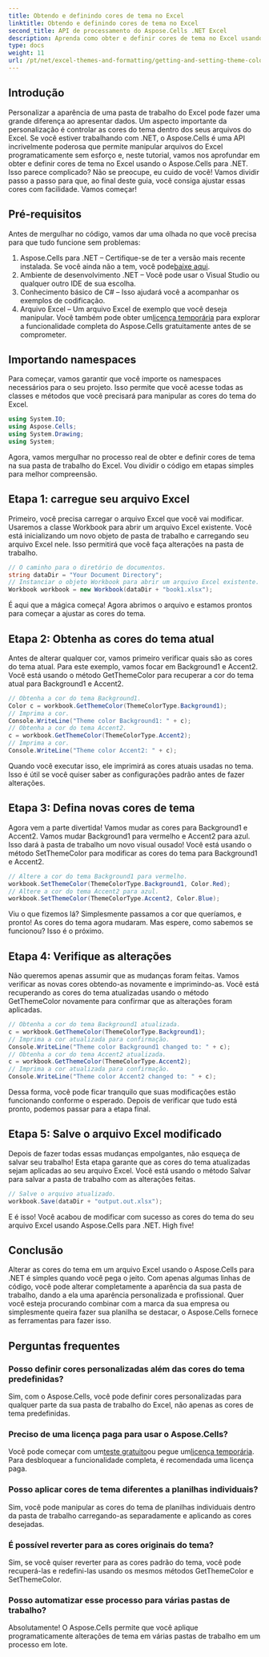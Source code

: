 ```yaml
---
title: Obtendo e definindo cores de tema no Excel
linktitle: Obtendo e definindo cores de tema no Excel
second_title: API de processamento do Aspose.Cells .NET Excel
description: Aprenda como obter e definir cores de tema no Excel usando Aspose.Cells para .NET com este tutorial fácil de seguir. Guia passo a passo completo e exemplos de código incluídos.
type: docs
weight: 11
url: /pt/net/excel-themes-and-formatting/getting-and-setting-theme-colors/
---
```

## Introdução
Personalizar a aparência de uma pasta de trabalho do Excel pode fazer uma grande diferença ao apresentar dados. Um aspecto importante da personalização é controlar as cores do tema dentro dos seus arquivos do Excel. Se você estiver trabalhando com .NET, o Aspose.Cells é uma API incrivelmente poderosa que permite manipular arquivos do Excel programaticamente sem esforço e, neste tutorial, vamos nos aprofundar em obter e definir cores de tema no Excel usando o Aspose.Cells para .NET.
Isso parece complicado? Não se preocupe, eu cuido de você! Vamos dividir passo a passo para que, ao final deste guia, você consiga ajustar essas cores com facilidade. Vamos começar!
## Pré-requisitos
Antes de mergulhar no código, vamos dar uma olhada no que você precisa para que tudo funcione sem problemas:
1. Aspose.Cells para .NET – Certifique-se de ter a versão mais recente instalada. Se você ainda não a tem, você pode[baixe aqui](https://releases.aspose.com/cells/net/).
2. Ambiente de desenvolvimento .NET – Você pode usar o Visual Studio ou qualquer outro IDE de sua escolha.
3. Conhecimento básico de C# – Isso ajudará você a acompanhar os exemplos de codificação.
4. Arquivo Excel – Um arquivo Excel de exemplo que você deseja manipular.
 Você também pode obter um[licença temporária](https://purchase.aspose.com/temporary-license/) para explorar a funcionalidade completa do Aspose.Cells gratuitamente antes de se comprometer.
## Importando namespaces
Para começar, vamos garantir que você importe os namespaces necessários para o seu projeto. Isso permite que você acesse todas as classes e métodos que você precisará para manipular as cores do tema do Excel.
```csharp
using System.IO;
using Aspose.Cells;
using System.Drawing;
using System;
```
Agora, vamos mergulhar no processo real de obter e definir cores de tema na sua pasta de trabalho do Excel. Vou dividir o código em etapas simples para melhor compreensão.
## Etapa 1: carregue seu arquivo Excel
Primeiro, você precisa carregar o arquivo Excel que você vai modificar. Usaremos a classe Workbook para abrir um arquivo Excel existente.
Você está inicializando um novo objeto de pasta de trabalho e carregando seu arquivo Excel nele. Isso permitirá que você faça alterações na pasta de trabalho.
```csharp
// O caminho para o diretório de documentos.
string dataDir = "Your Document Directory";
// Instanciar o objeto Workbook para abrir um arquivo Excel existente.
Workbook workbook = new Workbook(dataDir + "book1.xlsx");
```
É aqui que a mágica começa! Agora abrimos o arquivo e estamos prontos para começar a ajustar as cores do tema.
## Etapa 2: Obtenha as cores do tema atual
Antes de alterar qualquer cor, vamos primeiro verificar quais são as cores do tema atual. Para este exemplo, vamos focar em Background1 e Accent2.
Você está usando o método GetThemeColor para recuperar a cor do tema atual para Background1 e Accent2.
```csharp
// Obtenha a cor do tema Background1.
Color c = workbook.GetThemeColor(ThemeColorType.Background1);
// Imprima a cor.
Console.WriteLine("Theme color Background1: " + c);
// Obtenha a cor do tema Accent2.
c = workbook.GetThemeColor(ThemeColorType.Accent2);
// Imprima a cor.
Console.WriteLine("Theme color Accent2: " + c);
```
Quando você executar isso, ele imprimirá as cores atuais usadas no tema. Isso é útil se você quiser saber as configurações padrão antes de fazer alterações.
## Etapa 3: Defina novas cores de tema
Agora vem a parte divertida! Vamos mudar as cores para Background1 e Accent2. Vamos mudar Background1 para vermelho e Accent2 para azul. Isso dará à pasta de trabalho um novo visual ousado!
Você está usando o método SetThemeColor para modificar as cores do tema para Background1 e Accent2.
```csharp
// Altere a cor do tema Background1 para vermelho.
workbook.SetThemeColor(ThemeColorType.Background1, Color.Red);
// Altere a cor do tema Accent2 para azul.
workbook.SetThemeColor(ThemeColorType.Accent2, Color.Blue);
```
Viu o que fizemos lá? Simplesmente passamos a cor que queríamos, e pronto! As cores do tema agora mudaram. Mas espere, como sabemos se funcionou? Isso é o próximo.
## Etapa 4: Verifique as alterações
Não queremos apenas assumir que as mudanças foram feitas. Vamos verificar as novas cores obtendo-as novamente e imprimindo-as.
Você está recuperando as cores do tema atualizadas usando o método GetThemeColor novamente para confirmar que as alterações foram aplicadas.
```csharp
// Obtenha a cor do tema Background1 atualizada.
c = workbook.GetThemeColor(ThemeColorType.Background1);
// Imprima a cor atualizada para confirmação.
Console.WriteLine("Theme color Background1 changed to: " + c);
// Obtenha a cor do tema Accent2 atualizada.
c = workbook.GetThemeColor(ThemeColorType.Accent2);
// Imprima a cor atualizada para confirmação.
Console.WriteLine("Theme color Accent2 changed to: " + c);
```
Dessa forma, você pode ficar tranquilo que suas modificações estão funcionando conforme o esperado. Depois de verificar que tudo está pronto, podemos passar para a etapa final.
## Etapa 5: Salve o arquivo Excel modificado
Depois de fazer todas essas mudanças empolgantes, não esqueça de salvar seu trabalho! Esta etapa garante que as cores do tema atualizadas sejam aplicadas ao seu arquivo Excel.
Você está usando o método Salvar para salvar a pasta de trabalho com as alterações feitas.
```csharp
// Salve o arquivo atualizado.
workbook.Save(dataDir + "output.out.xlsx");
```
E é isso! Você acabou de modificar com sucesso as cores do tema do seu arquivo Excel usando Aspose.Cells para .NET. High five!
## Conclusão
Alterar as cores do tema em um arquivo Excel usando o Aspose.Cells para .NET é simples quando você pega o jeito. Com apenas algumas linhas de código, você pode alterar completamente a aparência da sua pasta de trabalho, dando a ela uma aparência personalizada e profissional. Quer você esteja procurando combinar com a marca da sua empresa ou simplesmente queira fazer sua planilha se destacar, o Aspose.Cells fornece as ferramentas para fazer isso.
## Perguntas frequentes
### Posso definir cores personalizadas além das cores do tema predefinidas?
Sim, com o Aspose.Cells, você pode definir cores personalizadas para qualquer parte da sua pasta de trabalho do Excel, não apenas as cores de tema predefinidas.
### Preciso de uma licença paga para usar o Aspose.Cells?
 Você pode começar com um[teste gratuito](https://releases.aspose.com/)ou pegue um[licença temporária](https://purchase.aspose.com/temporary-license/). Para desbloquear a funcionalidade completa, é recomendada uma licença paga.
### Posso aplicar cores de tema diferentes a planilhas individuais?
Sim, você pode manipular as cores do tema de planilhas individuais dentro da pasta de trabalho carregando-as separadamente e aplicando as cores desejadas.
### É possível reverter para as cores originais do tema?
Sim, se você quiser reverter para as cores padrão do tema, você pode recuperá-las e redefini-las usando os mesmos métodos GetThemeColor e SetThemeColor.
### Posso automatizar esse processo para várias pastas de trabalho?
Absolutamente! O Aspose.Cells permite que você aplique programaticamente alterações de tema em várias pastas de trabalho em um processo em lote.